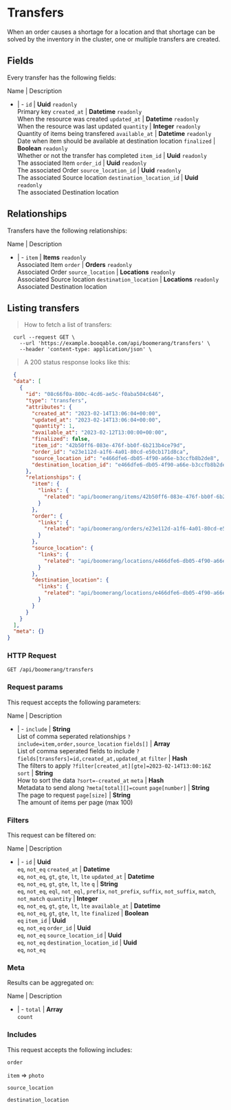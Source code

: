 # Transfers

When an order causes a shortage for a location and that shortage can be solved by the inventory in the cluster, one or multiple transfers are created.

## Fields
Every transfer has the following fields:

Name | Description
- | -
`id` | **Uuid** `readonly`<br>Primary key
`created_at` | **Datetime** `readonly`<br>When the resource was created
`updated_at` | **Datetime** `readonly`<br>When the resource was last updated
`quantity` | **Integer** `readonly`<br>Quantity of items being transfered
`available_at` | **Datetime** `readonly`<br>Date when item should be available at destination location
`finalized` | **Boolean** `readonly`<br>Whether or not the transfer has completed
`item_id` | **Uuid** `readonly`<br>The associated Item
`order_id` | **Uuid** `readonly`<br>The associated Order
`source_location_id` | **Uuid** `readonly`<br>The associated Source location
`destination_location_id` | **Uuid** `readonly`<br>The associated Destination location


## Relationships
Transfers have the following relationships:

Name | Description
- | -
`item` | **Items** `readonly`<br>Associated Item
`order` | **Orders** `readonly`<br>Associated Order
`source_location` | **Locations** `readonly`<br>Associated Source location
`destination_location` | **Locations** `readonly`<br>Associated Destination location


## Listing transfers



> How to fetch a list of transfers:

```shell
  curl --request GET \
    --url 'https://example.booqable.com/api/boomerang/transfers' \
    --header 'content-type: application/json' \
```

> A 200 status response looks like this:

```json
  {
  "data": [
    {
      "id": "08c66f0a-800c-4cd6-ae5c-f0aba504c646",
      "type": "transfers",
      "attributes": {
        "created_at": "2023-02-14T13:06:04+00:00",
        "updated_at": "2023-02-14T13:06:04+00:00",
        "quantity": 1,
        "available_at": "2023-02-12T13:00:00+00:00",
        "finalized": false,
        "item_id": "42b50ff6-083e-476f-bb0f-6b213b4ce79d",
        "order_id": "e23e112d-a1f6-4a01-80cd-e50cb171d8ca",
        "source_location_id": "e466dfe6-db05-4f90-a66e-b3ccfb8b2de8",
        "destination_location_id": "e466dfe6-db05-4f90-a66e-b3ccfb8b2de8"
      },
      "relationships": {
        "item": {
          "links": {
            "related": "api/boomerang/items/42b50ff6-083e-476f-bb0f-6b213b4ce79d"
          }
        },
        "order": {
          "links": {
            "related": "api/boomerang/orders/e23e112d-a1f6-4a01-80cd-e50cb171d8ca"
          }
        },
        "source_location": {
          "links": {
            "related": "api/boomerang/locations/e466dfe6-db05-4f90-a66e-b3ccfb8b2de8"
          }
        },
        "destination_location": {
          "links": {
            "related": "api/boomerang/locations/e466dfe6-db05-4f90-a66e-b3ccfb8b2de8"
          }
        }
      }
    }
  ],
  "meta": {}
}
```

### HTTP Request

`GET /api/boomerang/transfers`

### Request params

This request accepts the following parameters:

Name | Description
- | -
`include` | **String** <br>List of comma seperated relationships `?include=item,order,source_location`
`fields[]` | **Array** <br>List of comma seperated fields to include `?fields[transfers]=id,created_at,updated_at`
`filter` | **Hash** <br>The filters to apply `?filter[created_at][gte]=2023-02-14T13:00:16Z`
`sort` | **String** <br>How to sort the data `?sort=-created_at`
`meta` | **Hash** <br>Metadata to send along `?meta[total][]=count`
`page[number]` | **String** <br>The page to request
`page[size]` | **String** <br>The amount of items per page (max 100)


### Filters

This request can be filtered on:

Name | Description
- | -
`id` | **Uuid** <br>`eq`, `not_eq`
`created_at` | **Datetime** <br>`eq`, `not_eq`, `gt`, `gte`, `lt`, `lte`
`updated_at` | **Datetime** <br>`eq`, `not_eq`, `gt`, `gte`, `lt`, `lte`
`q` | **String** <br>`eq`, `not_eq`, `eql`, `not_eql`, `prefix`, `not_prefix`, `suffix`, `not_suffix`, `match`, `not_match`
`quantity` | **Integer** <br>`eq`, `not_eq`, `gt`, `gte`, `lt`, `lte`
`available_at` | **Datetime** <br>`eq`, `not_eq`, `gt`, `gte`, `lt`, `lte`
`finalized` | **Boolean** <br>`eq`
`item_id` | **Uuid** <br>`eq`, `not_eq`
`order_id` | **Uuid** <br>`eq`, `not_eq`
`source_location_id` | **Uuid** <br>`eq`, `not_eq`
`destination_location_id` | **Uuid** <br>`eq`, `not_eq`


### Meta

Results can be aggregated on:

Name | Description
- | -
`total` | **Array** <br>`count`


### Includes

This request accepts the following includes:

`order`


`item` => 
`photo`




`source_location`


`destination_location`





